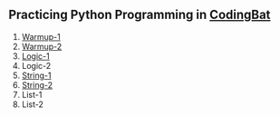 ## Practicing Python Programming in [CodingBat](http://codingbat.com/python)
1. [Warmup-1](https://github.com/jemc36/CodingBat-Python/tree/master/Warmup-1)
2. [Warmup-2](https://github.com/jemc36/CodingBat-Python/tree/master/Warmup-2)
3. [Logic-1](https://github.com/jemc36/CodingBat-Python/tree/master/Logic-1)
4. Logic-2
5. [String-1](https://github.com/jemc36/CodingBat-Python/tree/master/String-1)
6. [String-2](https://github.com/jemc36/CodingBat-Python/tree/master/String-2)
7. List-1
8. List-2
